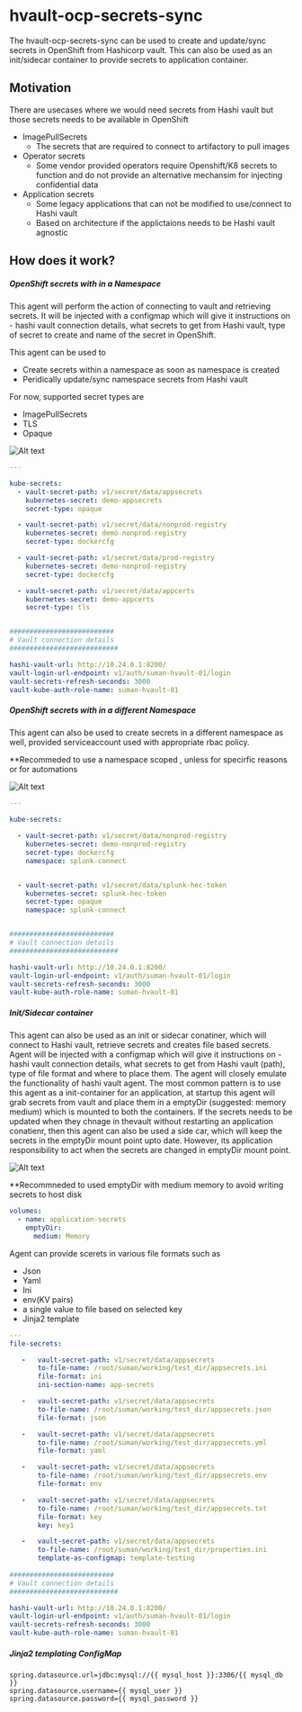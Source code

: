 # hvault-ocp-secrets-sync

The hvault-ocp-secrets-sync can be used to create and update/sync secrets in OpenShift from Hashicorp vault. This can also be used as an init/sidecar container to provide secrets to application container.


## Motivation 

There are usecases where we would need secrets from Hashi vault but those secrets needs to be available in OpenShift<br>

* ImagePullSecrets <br>
     *  The secrets that are required to connect to artifactory to pull images <br>
* Operator secrets <br>
     *   Some vendor provided operators require Openshift/K8 secrets to function and do not provide an alternative mechansim for injecting 
            confidential data <br>
* Application secrets <br>
     *   Some legacy applications that can not be modified to use/connect to Hashi vault <br>
     *   Based on architecture if the applictaions needs to be Hashi vault agnostic
        

## How does it work?
##### OpenShift secrets with in a Namespace

This agent will perform the action of connecting to vault and retrieving secrets. It will be injected with a configmap which will give it instructions on - 
hashi vault connection details, what secrets to get from Hashi vault, type of secret to create and name of the secret in OpenShift.

This agent can be used to<br>
* Create secrets within a namespace as soon as namespace is created
* Peridically update/sync namespace secrets from Hashi vault 

For now, supported secret types are
* ImagePullSecrets
* TLS
* Opaque 


![Alt text](Images/create-namespace-secrets.png?raw=true "Create secret in a namespace")


```yaml
---

kube-secrets:
  - vault-secret-path: v1/secret/data/appsecrets
    kubernetes-secret: demo-appsecrets
    secret-type: opaque

  - vault-secret-path: v1/secret/data/nonprod-registry
    kubernetes-secret: demo-nonprod-registry
    secret-type: dockercfg

  - vault-secret-path: v1/secret/data/prod-registry
    kubernetes-secret: demo-nonprod-registry
    secret-type: dockercfg    

  - vault-secret-path: v1/secret/data/appcerts
    kubernetes-secret: demo-appcerts
    secret-type: tls


##########################
# Vault connection details
###########################

hashi-vault-url: http://10.24.0.1:8200/
vault-login-url-endpoint: v1/auth/suman-hvault-01/login
vault-secrets-refresh-seconds: 3000
vault-kube-auth-role-name: suman-hvault-01
```

##### OpenShift secrets with in a different Namespace

This agent can also be used to create secrets in a different namespace as well, provided serviceaccount used with appropriate rbac policy.

**Recommeded to use a namespace scoped , unless for specirfic reasons or for automations


![Alt text](Images/create-secrets-in-different-namespace.png?raw=true "Create secret in a different namespace ")


```yaml
---

kube-secrets:

  - vault-secret-path: v1/secret/data/nonprod-registry
    kubernetes-secret: demo-nonprod-registry
    secret-type: dockercfg
    namespace: splunk-connect


  - vault-secret-path: v1/secret/data/splunk-hec-token
    kubernetes-secret: splunk-hec-token
    secret-type: opaque
    namespace: splunk-connect


##########################
# Vault connection details
###########################

hashi-vault-url: http://10.24.0.1:8200/
vault-login-url-endpoint: v1/auth/suman-hvault-01/login
vault-secrets-refresh-seconds: 3000
vault-kube-auth-role-name: suman-hvault-01
```

##### Init/Sidecar container

This agent can also be used as an init or sidecar conatiner, which will connect to Hashi vault, retrieve secrets and creates file based secrets.  Agent will be 
injected with a configmap which will give it instructions on - hashi vault connection details, what secrets to get from Hashi vault (path), type of file format and where to place them. The agent will closely emulate the functionality of hashi vault agent. The most common pattern is to use this agent as a init-container for an application, at startup this agent will grab secrets from vault and place them in a emptyDir (suggested: memory medium) which is mounted to both the containers. If the secrets needs to be updated when they chnage in thevault without restarting an application conatienr, then this agent can also be used a side car, which will keep the secrets in the emptyDir mount point upto date. However, its application responsibility to act when the secrets are changed in emptyDir mount point.


![Alt text](Images/init-or-sidecar-container.png?raw=true "Init or side car container")


**Recommneded to used emptyDir with medium memory to avoid writing secrets to host disk

```yaml
volumes:
  - name: application-secrets
    emptyDir:
      medium: Memory
```

Agent can provide scerets in various file formats such as
*  Json 
*  Yaml
*  Ini
*  env(KV pairs)
*  a single value to file based on selected key
*  Jinja2 template

```yaml
---
file-secrets:

   -   vault-secret-path: v1/secret/data/appsecrets
       to-file-name: /root/suman/working/test_dir/appsecrets.ini
       file-format: ini
       ini-section-name: app-secrets

   -   vault-secret-path: v1/secret/data/appsecrets
       to-file-name: /root/suman/working/test_dir/appsecrets.json
       file-format: json

   -   vault-secret-path: v1/secret/data/appsecrets
       to-file-name: /root/suman/working/test_dir/appsecrets.yml
       file-format: yaml

   -   vault-secret-path: v1/secret/data/appsecrets
       to-file-name: /root/suman/working/test_dir/appsecrets.env
       file-format: env

   -   vault-secret-path: v1/secret/data/appsecrets
       to-file-name: /root/suman/working/test_dir/appsecrets.txt
       file-format: key
       key: key1

   -   vault-secret-path: v1/secret/data/appsecrets
       to-file-name: /root/suman/working/test_dir/properties.ini
       template-as-configmap: template-testing
       
##########################
# Vault connection details
###########################

hashi-vault-url: http://10.24.0.1:8200/
vault-login-url-endpoint: v1/auth/suman-hvault-01/login
vault-secrets-refresh-seconds: 3000
vault-kube-auth-role-name: suman-hvault-01
```

##### Jinja2 templating ConfigMap
```
spring.datasource.url=jdbc:mysql://{{ mysql_host }}:3306/{{ mysql_db }}
spring.datasource.username={{ mysql_user }}
spring.datasource.password={{ mysql_password }}
```
